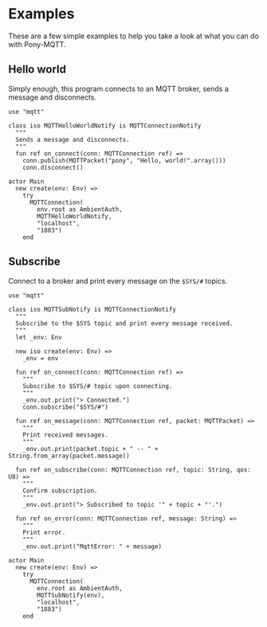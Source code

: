 # Examples

These are a few simple examples to help you take a look at what you can do with Pony-MQTT.

## Hello world

Simply enough, this program connects to an MQTT broker, sends a message and disconnects.

```pony
use "mqtt"

class iso MQTTHelloWorldNotify is MQTTConnectionNotify
  """
  Sends a message and disconnects.
  """
  fun ref on_connect(conn: MQTTConnection ref) =>
    conn.publish(MQTTPacket("pony", "Hello, world!".array()))
    conn.disconnect()

actor Main
  new create(env: Env) =>
    try
      MQTTConnection(
        env.root as AmbientAuth,
        MQTTHelloWorldNotify,
        "localhost",
        "1883")
    end
```

## Subscribe

Connect to a broker and print every message on the `$SYS/#` topics.

```pony
use "mqtt"

class iso MQTTSubNotify is MQTTConnectionNotify
  """
  Subscribe to the $SYS topic and print every message received.
  """
  let _env: Env

  new iso create(env: Env) =>
    _env = env

  fun ref on_connect(conn: MQTTConnection ref) =>
    """
    Subscribe to $SYS/# topic upon connecting.
    """
    _env.out.print("> Connected.")
    conn.subscribe("$SYS/#")

  fun ref on_message(conn: MQTTConnection ref, packet: MQTTPacket) =>
    """
    Print received messages.
    """
    _env.out.print(packet.topic + " -- " + String.from_array(packet.message))

  fun ref on_subscribe(conn: MQTTConnection ref, topic: String, qos: U8) =>
    """
    Confirm subscription.
    """
    _env.out.print("> Subscribed to topic '" + topic + "'.")

  fun ref on_error(conn: MQTTConnection ref, message: String) =>
    """
    Print error.
    """
    _env.out.print("MqttError: " + message)

actor Main
  new create(env: Env) =>
    try
      MQTTConnection(
        env.root as AmbientAuth,
        MQTTSubNotify(env),
        "localhost",
        "1883")
    end

```
